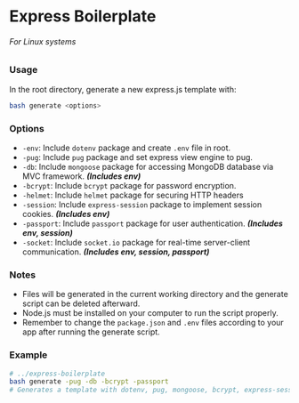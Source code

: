 Express Boilerplate
===================
###### For Linux systems

### Usage
In the root directory, generate a new express.js template with:
```bash
bash generate <options>
```
### Options
- `-env`: Include `dotenv` package and create `.env` file in root.
- `-pug`: Include `pug` package and set express view engine to pug.
- `-db`: Include `mongoose` package for accessing MongoDB database via MVC framework. _**(Includes env)**_
- `-bcrypt`: Include `bcrypt` package for password encryption.
- `-helmet`: Include `helmet` package for securing HTTP headers
- `-session`: Include `express-session` package to implement session cookies. _**(Includes env)**_
- `-passport`: Include `passport` package for user authentication. _**(Includes env, session)**_
- `-socket`: Include `socket.io` package for real-time server-client communication. _**(Includes env, session, passport)**_
### Notes
- Files will be generated in the current working directory and the generate script can be deleted afterward.
- Node.js must be installed on your computer to run the script properly.
- Remember to change the `package.json` and `.env` files according to your app after running the generate script.

### Example

```bash
# ../express-boilerplate
bash generate -pug -db -bcrypt -passport
# Generates a template with dotenv, pug, mongoose, bcrypt, express-session, and passport preconfigured
```

